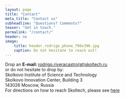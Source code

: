 ```yaml
---
layout: page
title: "Contact"
meta_title: "Contact us"
subheadline: "Questions? Comments?"
teaser: "Get in touch."
permalink: "/contact/"
header: no
image:
    title: header_rodrigo_phone_798x396.jpg
    caption: Do not hesitate to reach out!
---
```

Drop an <strong>E-mail: </strong>[rodrigo.riveracastro(at)skoltech.ru][1]<br/>or do not hesitate to drop by: <br/>Skolkovo Institute of Science and Technology<br/>Skolkovo Innovation Center, Building 3<br/>143026 Moscow, Russia<br/>For directions on how to reach Skoltech, please see [here][2]

 [1]: mailto:odrigo.riveracastro@skoltech.ru?subject=Contact 
 [2]: http://www.skoltech.ru/en/about/contacts/
